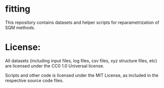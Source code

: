 # fitting
This repository contains datasets and helper scripts for reparametrization of SQM methods.

# License:

All datasets (including input files, log files, csv files, xyz structure files, etc) are licensed under the CC0 1.0 Universal license. 

Scripts and other code is licensed under the MIT License, as included in the respective source code files.

